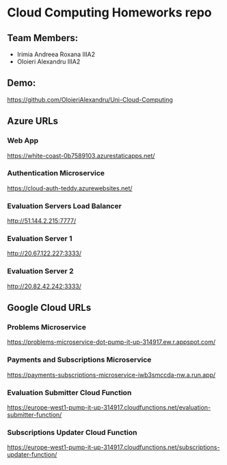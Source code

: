 
# Cloud Computing Homeworks repo

## Team Members:

- Irimia Andreea Roxana IIIA2
- Oloieri Alexandru IIIA2
## Demo:

https://github.com/OloieriAlexandru/Uni-Cloud-Computing

## Azure URLs

### Web App

https://white-coast-0b7589103.azurestaticapps.net/

### Authentication Microservice

https://cloud-auth-teddy.azurewebsites.net/

### Evaluation Servers Load Balancer

http://51.144.2.215:7777/

### Evaluation Server 1

http://20.67.122.227:3333/

### Evaluation Server 2

http://20.82.42.242:3333/

## Google Cloud URLs

### Problems Microservice

https://problems-microservice-dot-pump-it-up-314917.ew.r.appspot.com/

### Payments and Subscriptions Microservice

https://payments-subscriptions-microservice-iwb3smccda-nw.a.run.app/

### Evaluation Submitter Cloud Function

https://europe-west1-pump-it-up-314917.cloudfunctions.net/evaluation-submitter-function/

### Subscriptions Updater Cloud Function

https://europe-west1-pump-it-up-314917.cloudfunctions.net/subscriptions-updater-function/
